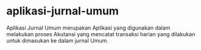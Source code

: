 # aplikasi-jurnal-umum
Aplikasi Jurnal Umum merupakan Aplikasi yang digunakan dalam melakukan proses Akutansi yang mencatat transaksi harian yang dilakukan untuk dimasukan ke dalam jurnal Umum.
